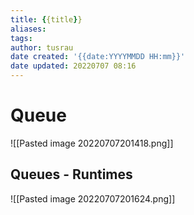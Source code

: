 ```yaml
---
title: {{title}}
aliases: 
tags:
author: tusrau
date created: '{{date:YYYYMMDD HH:mm}}'
date updated: 20220707 08:16
---
```


# Queue

![[Pasted image 20220707201418.png]]

## Queues - Runtimes

![[Pasted image 20220707201624.png]]
